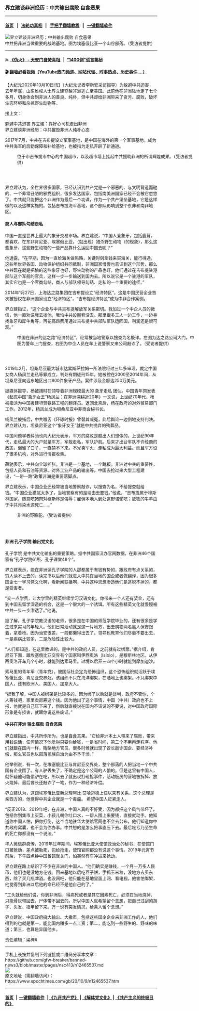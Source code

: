 ### 界立建谈非洲经历：中共输出腐败 自食恶果
------------------------

#### [首页](https://github.com/gfw-breaker/banned-news3/blob/master/README.md) &nbsp;&nbsp;|&nbsp;&nbsp; [法轮功真相](https://github.com/begood0513/basic/blob/master/README.md)  &nbsp;&nbsp;|&nbsp;&nbsp; [手把手翻墙教程](https://github.com/gfw-breaker/guides/wiki)  &nbsp;&nbsp;|&nbsp;&nbsp; [一键翻墙软件](https://github.com/gfw-breaker/nogfw/blob/master/README.md)  



<div><img alt="界立建谈非洲经历：中共输出腐败 自食恶果" class="attachment-djy_600_400 size-djy_600_400 wp-post-image" src="https://i.epochtimes.com/assets/uploads/2020/10/af333-600x400.jpeg"/>
<div class="caption">
 中共把非洲当做重要的战略基地。图为埃塞俄比亚一个山谷部落。（受访者提供）
</div></div><hr/>

#### 💥 [《伪火》 - 天安门自焚真相 ](http://158.247.195.190:10000/videos/blog/weihuo.html)&nbsp; |&nbsp; [“1400例”谎言揭秘  ](http://158.247.195.190:10000/videos/blog/jiexi1400.html)

#### [ 🎬  翻墙必看视频（YouTube热门频道、网站代理、时事热点、历史事件 ...）](https://github.com/gfw-breaker/links/blob/master/banned.md)

<div><p>
 【大纪元2020年10月10日讯】（大纪元记者李新安采访报导）为躲避中共迫害，去年年底，山东维权人士界立建穿越非洲逃亡至美国。此前他在非洲陆地走了七个多月，切身体会到非洲人的善良、纯朴，但中共却给非洲带来了贪污、腐败，破坏生态环境和杀掠野生动物等。
</p>
<p class="p3">
 接上文：
</p>
<p class="p3">
 <ok href='https://www.epochtimes.com/gb/20/10/5/n12453028.htm"' rel="noopener noreferrer" target="_blank">
  躲避中共迫害 界立建：靠好心司机走出非洲
 </ok>
 <br/>
 <ok href='https://www.epochtimes.com/gb/20/10/6/n12458027.htm"' rel="noopener noreferrer" target="_blank">
  界立建谈非洲经历：中共摧毁非洲人纯朴心态
 </ok>
</p>
<p>
 2017年7月，中共在吉布提设立军事基地，是中国在海外的第一个军事基地。成为中共海军的后勤保障和补给基地，也被指为走私开辟了新通道。
</p>
<figure class="wp-caption aligncenter" id="attachment_12465857" style="width: 600px">
 <ok href="https://i.epochtimes.com/assets/uploads/2020/10/af34FotoJet.jpg">
  <img alt="" class="size-large wp-image-12465857" src="https://i.epochtimes.com/assets/uploads/2020/10/af34FotoJet-600x400.jpg"/>
 </ok>
 <br/><figcaption class="wp-caption-text">
  位于市吉布提市中心的中国超市，以及超市墙上挂起中共援助非洲的所谓辉煌成果。（受访者提供）
 </figcaption><br/>
</figure><br/>
<p>
 界立建认为，全世界很多国家，已经认识到共产党是一个邪恶的、与文明背道而驰的、一个非常丑陋的邪党组织，很多发达国家、包括南美洲国家已经不会被它忽悠了。中共就只能把这个非洲作为最后一个功课，作为一个共产堡垒基地，它是这样做的以及这样实施的。包括吉布提海军基地，这个部队影响到整个东非和南非地区。
</p>
<h4>
 商人与部队勾结走私
</h4>
<p>
 中国一直是世界上最大的象牙交易市场。界立建说，“中国人爱象牙，包括鹿茸，都喜欢。在东非肯尼亚、埃塞俄比亚，（就出现）猎杀野生动物（的现象），那么这些象牙、这些野生动物的一些产品靠什么运回中国去呢？”
</p>
<p>
 他透露，“在早期，因为一直给海关做贿赂，关键时刻拿钱来买海关，能行得通。这些年世界各国、动物保护组织共同抵制，非洲国家慢慢也意识到这个形势，那么中共现在就是把偷的这些象牙也好，野生动物的产品也好，他们通过在吉布提驻港部队这个军舰的官兵，这样一步一步输送到国内去。所以说它是一个驻港的军队，其实它也是一个官商勾结，商人与部队领导勾结、走私的一个重要的途径。”
</p>
<p>
 2014年1月27日，上海达之路集团在吉布提设立“经济特区”。这是中国民营企业首次被授权在非洲国家设立“经济特区”，“吉布提经济特区”成为中非合作案例。
</p>
<p>
 界立建指证，“这个企业与中共吉布提解放军关系密切。我加过一个中企人员的微信，他一直劝说我去找他，我怕中共设圈套没去。那里很多工人一边工作，一边寻找象牙和犀牛角等，再花高昂费用通过吉布提中共部队军队运回国，利润还是很可观。”
</p>
<figure class="wp-caption aligncenter" id="attachment_12465795" style="width: 600px">
 <ok href="https://i.epochtimes.com/assets/uploads/2020/10/af35FotoJet.jpg">
  <img alt="" class="wp-image-12465795 size-large" src="https://i.epochtimes.com/assets/uploads/2020/10/af35FotoJet-600x345.jpg"/>
 </ok>
 <br/><figcaption class="wp-caption-text">
  中国在非洲的达之路“经济特区”，经常被当地警察以搜查为名敲诈。左图为达之路公司大门，中图为警车上门搜查，右图为中企人员在车上说警察又来公司敲诈了。（受访者提供）
 </figcaption><br/>
</figure><br/>
<p>
 2019年2月，坦桑尼亚最大城市达累斯萨拉姆一所法院经过三年多审理，裁定中国女商人杨凤兰走私等罪成立，判处有期徒刑15年。她被控在2000至2014年间，从坦桑尼亚向远东地区出口800件象牙产品，案件涉及金额达250万美元。
</p>
<p>
 据媒体报导，杨被捕时在领导着非洲规模最大的
 <ok href="https://www.epochtimes.com/gb/tag/%E8%B1%A1%E7%89%99%E8%B5%B0%E7%A7%81.html">
  象牙走私
 </ok>
 团伙。中国青年网发表《起底中国“象牙女王”杨凤兰：在非洲深耕近20年》一文说，上世纪70年代，杨被指派为中国援建坦赞铁路工程的翻译员。返回北京后，杨在政府的对外贸易部门工作。2012年，杨凤兰成为坦桑尼亚中非商会秘书长。
</p>
<p>
 杨凤兰被捕后，中共喉舌《环球时报》曾替其喊冤，此后舆论一边倒地支持判决。界立建认为，坦桑尼亚这个“象牙女王”就是中共抛弃的殉葬品。
</p>
<p>
 中国问题学者薛驰也向大纪元表示，军方的腐败是超出人们想像的。上世纪90年代，走私最大的大户就是军方，军舰走私，军队护航。后来才出台军队不许经商的政策，但留了口子，一直禁不下来。不光卖军火，走私成为最大利益。而且军方设了很多机构，对外进行情报收集。
</p>
<p>
 薛驰表示，中共向全球扩张，非洲是一个基地，一个跳板。非洲对中共的重要性，包括人员和石油等资源、对外工业产品的输出等。中国去抢过来大型工程建设，“一带一路”政策非洲是重要落脚点。
</p>
<p>
 界立建表示，中国企业还经常被当地警察敲诈，以搜查为名，不给搜查就给钱。“中国企业猫腻太多了，当地警察有的是理由去要钱。”他说，“吉布提属于穆斯林国家，随意吃猪肉对穆斯林是侮辱；雇佣本地人到处逮野骆驼吃；放牧的牛羊由于中共污染水源死亡……”
</p>
<figure class="wp-caption aligncenter" id="attachment_12465860" style="width: 450px">
 <ok href="https://i.epochtimes.com/assets/uploads/2020/10/af33-7.jpeg">
  <img alt="" class="wp-image-12465860 size-medium" src="https://i.epochtimes.com/assets/uploads/2020/10/af33-7-450x601.jpeg"/>
 </ok>
 <br/><figcaption class="wp-caption-text">
  非洲的野骆驼。（受访者提供）
 </figcaption><br/>
</figure><br/>
<h4>
 非洲
 <ok href="https://www.epochtimes.com/gb/tag/%E5%AD%94%E5%AD%90%E5%AD%A6%E9%99%A2.html">
  孔子学院
 </ok>
 输出党文化
</h4>
<p>
 <ok href="https://www.epochtimes.com/gb/tag/%E5%AD%94%E5%AD%90%E5%AD%A6%E9%99%A2.html">
  孔子学院
 </ok>
 是中共文化输出的重要策略。据中共国家汉办官网数据，在非洲46个国家有“孔子学院61所、孔子课堂48个”。
</p>
<p>
 界立建表示，能在非洲读孔子学院的人那都属于有钱有势的，跟政府有点关系的，穷人读不上去的。读完书以后他们就进入中共在当地的国企或者做翻译，因为很多国企七一学习党文化啊，看新闻联播啊，中共这种思想渗透他们是逃脱不掉的，都是受害者。
</p>
<p>
 “交一点学费，让大学里的精英继续学习汉语文化，你带来一个人还有奖金，还有到中国去留学深造的机会，这是一个很大的一个诱饵。所有这些精英文化就慢慢被中共一步一步渗透了。”他说。
</p>
<p>
 据了解，孔子学院教汉语的老师，很多是在中国的师范学院毕业的，还有很多是学生过来实习的年轻人。他们日常活动就是这一片地方，出去购物两名黑人保安跟着，拿着枪。因为治安很差，一般都懒得出去了。领导也教育他们尽量不要出去，一是疾病比较多，二是危险性比较大。
</p>
<p>
 “人们都知道，在这里教课的，是中共的政府人员，之前就有过绑票。”据介绍，肯尼亚下面，跟埃塞俄比亚交界有个国家叫伊西奥洛（Isiolo），是穆斯林地区。从伊西奥洛开车几个小时，就能到达索马里。过境以后开三四个小时就能到摩加迪沙。
</p>
<p>
 索马里的青年军（青年党），被国际社会定为恐怖组织，这个恐怖组织就活跃于埃塞俄比亚、肯尼亚交界处。该组织不只在海洋绑架，在陆地上也绑架。不只绑架中国人，还有欧洲人、美国人、加拿大人。
</p>
<p>
 “据我了解，中国人被绑架是比较多的。因为绑了以后就是谈判，政府不管你，个人筹钱吧，家里卖房筹这个钱。因为他出了这个事情，中国（中共）政府也不上报，他就是自己压下来了，然后就直接说在国内不该说的不要说，对中国政府国际形象是有损害，就跟你说这些废话。”
</p>
<h4>
 中共在非洲
 <ok href="https://www.epochtimes.com/gb/tag/%E8%BE%93%E5%87%BA%E8%85%90%E8%B4%A5.html">
  输出腐败
 </ok>
 自食恶果
</h4>
<p>
 界立建指出，中共所作所为，也是自食其果。“它给非洲本土人带来了腐败，带来用钱说话，任何情况下他觉得只要你给钱，一是省时间，第二个不用再走程序。他们就跟在国内一样，贿赂地方官员。很多时候就出现了酋长敲诈国企、要经济补偿，那么官员也以部落民族自治为由不予干涉。”
</p>
<p>
 他举例说，有一次，在埃塞俄比亚与肯尼亚交界处，整个部落的人把当地一个中共国有企业围了。有人驴丢失了，不确定是这个公司的人偷的，但是这里有中国人，就怀疑他可能偷驴在吃，所以去了就出现打砸抢事件，活动板房的营地被拆掉、放火烧掉。最后酋长还敲诈了一笔，作为一种经济补偿。
</p>
<p>
 界立建认为，这跟埃塞俄比亚新总理阿比·艾哈迈德上任以来有关系，这个总理是亲西方的，他觉得中共企业就是一个毒瘤。
 <span class="s1">
  希望中国人赶紧走人。
 </span>
</p>
<p>
 “反正2018、2019年吧，在非洲，中国人真的不好受，因为都把这个风气带坏了。包括你到集市上买菜，小孩儿朝你吐口水，一帮人围上来要钱，直接就动手。他知道你中国人怕，把你打伤，这个当地驻华大使馆官网也不会去公布，他们知道你中共政府窝囊，也不会为你办事。中共想的是怎么把事态压下去。最后吃亏乃至生命的死亡你都没有一个说法。”
</p>
<p>
 华人微信群疯传，2019年过年期间，埃塞俄比亚大使馆政治处的秘书，在使馆门口被抢劫，差点被勒死，包给抢走，使馆官网都没有说这个事情。2019年元宵节前后，下午四点钟中国餐馆就关门，怕突然有车冲进来抢劫。
</p>
<p>
 界立建在路上结识了不少在非洲的中国人。“他们确实是赚钱，一个月一万多人民币，他们也是没地方花钱。回来基地以后吃豆子饼，手抓玉米粒，没地方去买东西，除了买几瓶啤酒。也没网吧，他只能在基地里面上网、看电视。他害怕绑架，他觉得到非洲以后他的命已经不是他自己的了。”
</p>
<p>
 “工头就给他们说，你到非洲后，得病死或者是其它因素死亡，必须在当地烧掉，只能骨灰带回去，尸体带不回去的。所以中国人就希望留个念想，把自己过刮的胡子、头发、指甲留下来。万一说有突发情况，给亲人留个念想。”
</p>
<p>
 界立建说，中国政府搞大输出、大撒币，包括这些国企企业来非洲工作的人，他们得到的也就是第一，能比国内赚多一点工资；第二，能吃到一些野生的、野味的味道；第三，也算是异国他乡。
</p>
<p>
 责任编辑：梁梓#
</p>
</div>
<hr/>
手机上长按并复制下列链接或二维码分享本文章：<br/>
https://github.com/gfw-breaker/banned-news3/blob/master/pages/nsc413/n12465537.md <br/>
<a href='https://github.com/gfw-breaker/banned-news3/blob/master/pages/nsc413/n12465537.md'><img src='https://github.com/gfw-breaker/banned-news3/blob/master/pages/nsc413/n12465537.md.png'/></a> <br/>
原文地址（需翻墙访问）：https://www.epochtimes.com/gb/20/10/9/n12465537.htm


------------------------
#### [首页](https://github.com/gfw-breaker/banned-news3/blob/master/README.md) &nbsp;|&nbsp; [一键翻墙软件](https://github.com/gfw-breaker/nogfw/blob/master/README.md) &nbsp;| [《九评共产党》](https://github.com/gfw-breaker/9ping.md/blob/master/README.md#九评之一评共产党是什么) | [《解体党文化》](https://github.com/gfw-breaker/jtdwh.md/blob/master/README.md) | [《共产主义的终极目的》](https://github.com/gfw-breaker/gczydzjmd.md/blob/master/README.md)


<img src='http://gfw-breaker.win/banned-news3/pages/nsc413/n12465537.md' width='0px' height='0px'/>